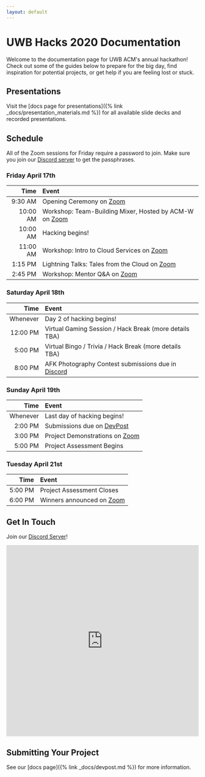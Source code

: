 ```yaml
---
layout: default
---
```


# UWB Hacks 2020 Documentation

Welcome to the documentation page for UWB ACM's annual hackathon! Check out 
some of the guides below to prepare for the big day, find inspiration
for potential projects, or get help if you are feeling lost or stuck. 

## Presentations

Visit the [docs page for presentations]({% link _docs/presentation_materials.md %}) 
for all available slide decks and recorded presentations.

## Schedule

All of the Zoom sessions for Friday require a password to join. Make sure 
you join our [Discord server](https://discord.gg/EDBbxmt) to get the passphrases.

### Friday April 17th

| Time     | Event                                                                                             |
|---------:|:--------------------------------------------------------------------------------------------------|
|  9:30 AM | Opening Ceremony on [Zoom](https://washington.zoom.us/j/798388880)                                |
| 10:00 AM | Workshop: Team-Building Mixer, Hosted by ACM-W on [Zoom](https://washington.zoom.us/j/91894097910) |
| 10:00 AM | Hacking begins!                                                                                   |
| 11:00 AM | Workshop: Intro to Cloud Services on [Zoom](https://washington.zoom.us/j/951323956)               |
|  1:15 PM | Lightning Talks: Tales from the Cloud on [Zoom](https://washington.zoom.us/j/573514052)           |
|  2:45 PM | Workshop: Mentor Q&A on [Zoom](https://washington.zoom.us/j/91453343290)                          |

### Saturday April 18th

| Time     | Event                                                                            |
|---------:|:---------------------------------------------------------------------------------|
| Whenever | Day 2 of hacking begins!                                                         |
| 12:00 PM | Virtual Gaming Session / Hack Break (more details TBA)                           |
|  5:00 PM | Virtual Bingo / Trivia / Hack Break (more details TBA)                           |
|  8:00 PM | AFK Photography Contest submissions due in [Discord](https://discord.gg/htz7ayg) |

### Sunday April 19th

| Time     | Event                                                                    |
|---------:|:-------------------------------------------------------------------------|
| Whenever | Last day of hacking begins!                                              |
|  2:00 PM | Submissions due on [DevPost](https://uwbhacks.devpost.com/)              |
|  3:00 PM | Project Demonstrations on [Zoom](https://washington.zoom.us/j/836897268) |
|  5:00 PM | Project Assessment Begins                                                |

### Tuesday April 21st

| Time     | Event                                                               |
|---------:|:------------------------------------------------------------------- |
|  5:00 PM | Project Assessment Closes                                           |
|  6:00 PM | Winners announced on [Zoom](https://washington.zoom.us/j/650094283) |

## Get In Touch

Join our [Discord Server](https://discord.gg/EDBbxmt)!

<iframe src="https://discordapp.com/widget?id=688849143111745556&theme=dark" width="100%" height="500" allowtransparency="true" frameborder="0"></iframe>

## Submitting Your Project

See our [docs page]({% link _docs/devpost.md %}) for more information.
